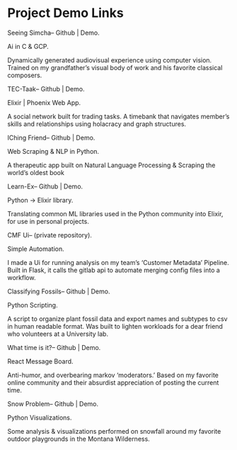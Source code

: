 # Project Demo Links

Seeing Simcha– Github | Demo.  

Ai in C & GCP.  

Dynamically generated audiovisual experience using computer vision. Trained on my grandfather’s visual body of work and his favorite classical composers.

TEC-Taak– Github | Demo.  

Elixir | Phoenix Web App.  

A social network built for trading tasks. A timebank that navigates member’s skills and relationships using holacracy and graph structures.

IChing Friend– Github | Demo.  

Web Scraping & NLP in Python.  

A therapeutic app built on Natural Language Processing & Scraping the world’s oldest book

Learn-Ex– Github | Demo.  

Python -> Elixir library.  

Translating common ML libraries used in the Python community into Elixir, for use in personal projects.

CMF Ui– (private repository).  

Simple Automation.  

I made a Ui for running analysis on my team’s ‘Customer Metadata’ Pipeline. Built in Flask, it calls the gitlab api to automate merging config files into a workflow. 

Classifying Fossils– Github | Demo.  

Python Scripting.  

A script to organize plant fossil data and export names and subtypes to csv in human readable format. Was built to lighten workloads for a dear friend who volunteers at a University lab.

What time is it?– Github | Demo.  

React Message Board.  

Anti-humor, and overbearing markov ‘moderators.’ Based on my favorite online community and their absurdist appreciation of posting the current time.

Snow Problem– Github | Demo.  

Python Visualizations.  

Some analysis & visualizations performed on snowfall around my favorite outdoor playgrounds in the 
Montana Wilderness.  
